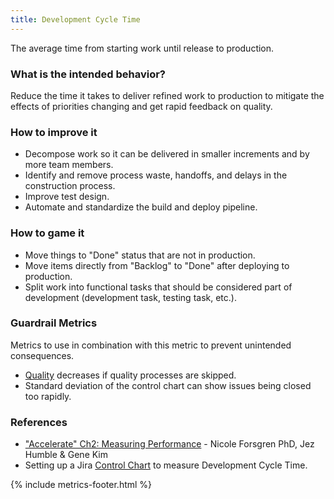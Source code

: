 ```yaml
---
title: Development Cycle Time
---
```



The average time from starting work until release to production.

### What is the intended behavior?

Reduce the time it takes to deliver refined work to production to mitigate the effects of priorities changing and get
rapid feedback on quality.

### How to improve it

- Decompose work so it can be delivered in smaller increments and by more team members.
- Identify and remove process waste, handoffs, and delays in the construction process.
- Improve test design.
- Automate and standardize the build and deploy pipeline.

### How to game it

- Move things to "Done" status that are not in production.
- Move items directly from "Backlog" to "Done" after deploying to production.
- Split work into functional tasks that should be considered part of development (development task, testing task,
  etc.).

### Guardrail Metrics

Metrics to use in combination with this metric to prevent unintended consequences.

- [Quality](./quality.html) decreases if quality processes are skipped.
- Standard deviation of the control chart can show issues being closed too rapidly.

### References

- ["Accelerate" Ch2: Measuring
  Performance](https://learning.oreilly.com/library/view/accelerate/9781457191435/13-ch2.xhtml) - Nicole Forsgren PhD, Jez Humble & Gene Kim
- Setting up a Jira [Control Chart](../playbooks/control-chart.html) to measure
  Development Cycle Time.

{% include metrics-footer.html %}

